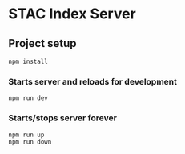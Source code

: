 # STAC Index Server

## Project setup
```
npm install
```

### Starts server and reloads for development
```
npm run dev
```

### Starts/stops server forever
```
npm run up
npm run down
```
